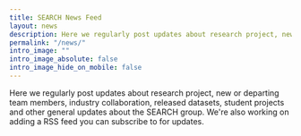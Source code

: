 ```yaml
---
title: SEARCH News Feed
layout: news
description: Here we regularly post updates about research project, new or departing team members, industry collaboration, released datasets, student projects and other general updates about the SEARCH group.
permalink: "/news/"
intro_image: ""
intro_image_absolute: false
intro_image_hide_on_mobile: false
---
```


<!--TODO: get this description approved by team-->
Here we regularly post updates about research project, new or departing team members, industry collaboration, released datasets, student projects and other general updates about the SEARCH group. We're also working on adding a RSS feed you can subscribe to for updates.
